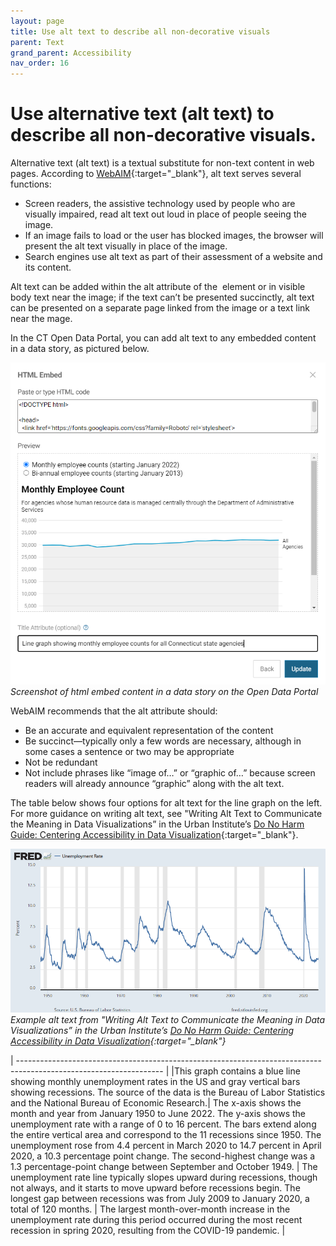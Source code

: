 ```yaml
---
layout: page
title: Use alt text to describe all non-decorative visuals
parent: Text
grand_parent: Accessibility
nav_order: 16
---
```


# Use alternative text (alt text) to describe all non-decorative visuals.

Alternative text (alt text) is a textual substitute for non-text content in web pages. According to [WebAIM](https://webaim.org/techniques/alttext/){:target="_blank"}, alt text serves several functions: 

* Screen readers, the assistive technology used by people who are visually impaired, read alt text out loud in place of people seeing the image. 
* If an image fails to load or the user has blocked images, the browser will present the alt text visually in place of the image. 
* Search engines use alt text as part of their assessment of a website and its content.

Alt text can be added within the alt attribute of the <img> element or in visible body text near the image; if the text can’t be presented succinctly, alt text can be presented on a separate page linked from the image or a text link near the mage. 

In the CT Open Data Portal, you can add alt text to any embedded content in a data story, as pictured below. 

![HTML embed code with title attribute completed](../text/alt_text.png)\
*Screenshot of html embed content in a data story on the Open Data Portal*

WebAIM recommends that the alt attribute should: 

* Be an accurate and equivalent representation of the content 
* Be succinct—typically only a few words are necessary, although in some cases a sentence or two may be appropriate 
* Not be redundant 
* Not include phrases like “image of…” or “graphic of…” because screen readers will already announce “graphic” along with the alt text. 

The table below shows four options for alt text for the line graph on the left. For more guidance on writing alt text, see "Writing Alt Text to Communicate the Meaning in Data Visualizations” in the Urban Institute’s [Do No Harm Guide: Centering Accessibility in Data Visualization](https://www.urban.org/research/publication/do-no-harm-guide-centering-accessibility-data-visualization){:target="_blank"}.

![Graph with a blue line showing monthly unemployment rates in the US and gray vertical bars showing recessions.](../text/alt_text_2.png)\
*Example alt text from "Writing Alt Text to Communicate the Meaning in Data Visualizations” in the Urban Institute’s [Do No Harm Guide: Centering Accessibility in Data Visualization](https://www.urban.org/research/publication/do-no-harm-guide-centering-accessibility-data-visualization){:target="_blank"}*

| ------------------------------------------------------------------------------------------------------------------ | 
|This graph contains a blue line showing monthly unemployment rates in the US and gray vertical bars showing recessions. The source of the data is the Bureau of Labor Statistics and the National Bureau of Economic Research.| 
The x-axis shows the month and year from January 1950 to June 2022. The y-axis shows the unemployment rate with a range of 0 to 16 percent. The bars extend along the entire vertical area and correspond to the 11 recessions since 1950. The unemployment rose from 4.4 percent in March 2020 to 14.7 percent in April 2020, a 10.3 percentage point change. The second-highest change was a 1.3 percentage-point change between September and October 1949. |
The unemployment rate line typically slopes upward during recessions, though not always, and it starts to move upward before recessions begin. The longest gap between recessions was from July 2009 to January 2020, a total of 120 months. |
The largest month-over-month increase in the unemployment rate during this period occurred during the most recent recession in spring 2020, resulting from the COVID-19 pandemic. |